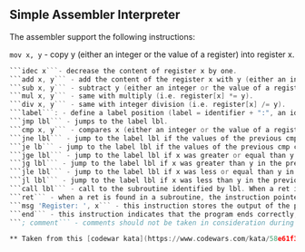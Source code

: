 ##  Simple Assembler Interpreter
The assembler support the following instructions:

```mov x, y``` - copy y (either an integer or the value of a register) into register x.
```inc x- increase the content of register x by one.
```idec x```- decrease the content of register x by one.
```add x, y``` - add the content of the register x with y (either an integer or the value of a register) and stores the result in x (i.e. register[x] += y).
```sub x, y``` - subtract y (either an integer or the value of a register) from the register x and stores the result in x (i.e. register[x] -= y).
```mul x, y``` - same with multiply (i.e. register[x] *= y).
```div x, y``` - same with integer division (i.e. register[x] /= y).
```label```: - define a label position (label = identifier + ":", an identifier being a string that does not match any other command). Jump commands and call are aimed to these labels positions in the program.
```jmp lbl``` - jumps to the label lbl.
```cmp x, y``` - compares x (either an integer or the value of a register) and y (either an integer or the value of a register). The result is used in the conditional jumps (jne, je, jge, jg, jle and jl)
```jne lbl``` - jump to the label lbl if the values of the previous cmp command were not equal.
```je lb``` - jump to the label lbl if the values of the previous cmp command were equal.
```jge lbl``` - jump to the label lbl if x was greater or equal than y in the previous cmp command.
```jg lbl``` - jump to the label lbl if x was greater than y in the previous cmp command.
```jle lbl``` - jump to the label lbl if x was less or equal than y in the previous cmp command.
```jl lbl``` - jump to the label lbl if x was less than y in the previous cmp command.
```call lbl``` - call to the subroutine identified by lbl. When a ret is found in a subroutine, the instruction pointer should return to the instruction next to this call command.
```ret``` - when a ret is found in a subroutine, the instruction pointer should return to the instruction that called the current function.
```msg 'Register: ', x``` - this instruction stores the output of the program. It may contain text strings (delimited by single quotes) and registers. The number of arguments isn't limited and will vary, depending on the program.
```end``` - this instruction indicates that the program ends correctly, so the stored output is returned (if the program terminates without this instruction it should return the default output: see below).
```; comment``` - comments should not be taken in consideration during the execution of the program.

** Taken from this [codewar kata](https://www.codewars.com/kata/58e61f3d8ff24f774400002c/train/c) **

